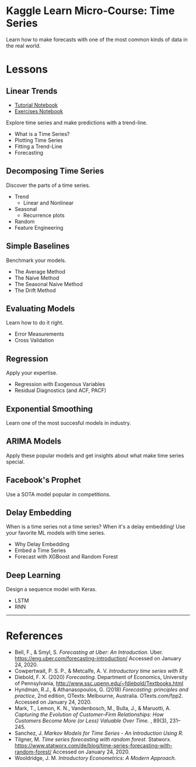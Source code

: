 # Kaggle Learn Micro-Course: Time Series #

Learn how to make forecasts with one of the most common kinds of data in the real world.


# Lessons #
## Linear Trends ##

- [Tutorial Notebook](notebooks/tutorial-1-first-model.ipynb)
- [Exercises Notebook](notebooks/exercises-1-first-model.ipynb)

Explore time series and make predictions with a trend-line.

- What is a Time Series?
- Plotting Time Series
- Fitting a Trend-Line
- Forecasting

## Decomposing Time Series ##

Discover the parts of a time series.

- Trend
  - Linear and Nonlinear
- Seasonal
  - Recurrence plots
- Random
- Feature Engineering

## Simple Baselines ##

Benchmark your models.

- The Average Method
- The Naive Method
- The Seasonal Naive Method
- The Drift Method

## Evaluating Models ##

Learn how to do it right.

- Error Measurements
- Cross Validation

## Regression ##

Apply your expertise.

- Regression with Exogenous Variables
- Residual Diagnostics (and ACF, PACF)

## Exponential Smoothing ##

Learn one of the most succesful models in industry.

## ARIMA Models ##

Apply these popular models and get insights about what make time series special.

## Facebook's Prophet ##

Use a SOTA model popular in competitions.

## Delay Embedding ##

When is a time series not a time series? When it's a delay embedding! Use your favorite ML models with time series.

- Why Delay Embedding
- Embed a Time Series
- Forecast with XGBoost and Random Forest

## Deep Learning ##

Design a sequence model with Keras.

- LSTM
- RNN

---

# References

- Bell, F., & Smyl, S. *Forecasting at Uber: An Introduction.* Uber. https://eng.uber.com/forecasting-introduction/ Accessed on January 24, 2020.
- Cowpertwait, P. S. P., & Metcalfe, A. V. *Introductory time series with R.*
- Diebold, F. X. (2020) *Forecasting.* Department of Economics, University of Pennsylvania, http://www.ssc.upenn.edu/~fdiebold/Textbooks.html
- Hyndman, R.J., & Athanasopoulos, G. (2018) *Forecasting: principles and practice*, 2nd edition, OTexts: Melbourne, Australia. OTexts.com/fpp2. Accessed on January 24, 2020.
- Mark, T., Lemon, K. N., Vandenbosch, M., Bulla, J., & Maruotti, A. *Capturing the Evolution of Customer–Firm Relationships: How Customers Become More (or Less) Valuable Over Time.* , 89(3), 231–245.
- Sanchez, J. *Markov Models for Time Series - An Introduction Using R.*
- Tilgner, M. *Time series forecasting with random forest.* Statworx. https://www.statworx.com/de/blog/time-series-forecasting-with-random-forest/ Accessed on January 24, 2020.
- Wooldridge, J. M. *Introductory Econometrics: A Modern Approach.*
